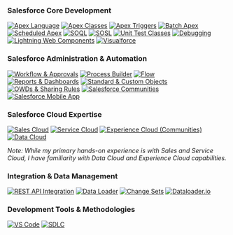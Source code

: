 ### Salesforce Core Development

[![Apex Language](https://img.shields.io/badge/Apex%20Language-0070D2?style=for-the-badge&logo=salesforce&logoColor=white)](https://developer.salesforce.com/docs/atlas.en-us.apexcode.meta/apexcode/apex_dev_guide.htm)
[![Apex Classes](https://img.shields.io/badge/Apex%20Classes-0070D2?style=for-the-badge&logo=salesforce&logoColor=white)](https://developer.salesforce.com/docs/atlas.en-us.apexcode.meta/apexcode/apex_dev_guide_classes.htm)
[![Apex Triggers](https://img.shields.io/badge/Apex%20Triggers-0070D2?style=for-the-badge&logo=salesforce&logoColor=white)](https://developer.salesforce.com/docs/atlas.en-us.apexcode.meta/apexcode/apex_triggers.htm)
[![Batch Apex](https://img.shields.io/badge/Batch%20Apex-0070D2?style=for-the-badge&logo=salesforce&logoColor=white)](https://developer.salesforce.com/docs/atlas.en-us.apexcode.meta/apexcode/apex_batch.htm)
[![Scheduled Apex](https://img.shields.io/badge/Scheduled%20Apex-0070D2?style=for-the-badge&logo=salesforce&logoColor=white)](https://developer.salesforce.com/docs/atlas.en-us.apexcode.meta/apexcode/apex_scheduler.htm)
[![SOQL](https://img.shields.io/badge/SOQL-0070D2?style=for-the-badge&logo=salesforce&logoColor=white)](https://developer.salesforce.com/docs/atlas.en-us.soql_sosl.meta/soql_sosl/sforce_api_calls_soql_sosl.htm)
[![SOSL](https://img.shields.io/badge/SOSL-0070D2?style=for-the-badge&logo=salesforce&logoColor=white)](https://developer.salesforce.com/docs/atlas.en-us.soql_sosl.meta/soql_sosl/sforce_api_calls_soql_sosl.htm)
[![Unit Test Classes](https://img.shields.io/badge/Unit%20Tests-0070D2?style=for-the-badge&logo=salesforce&logoColor=white)](https://developer.salesforce.com/docs/atlas.en-us.apexcode.meta/apexcode/apex_testing.htm)
[![Debugging](https://img.shields.io/badge/Debugging-0070D2?style=for-the-badge&logo=salesforce&logoColor=white)](https://developer.salesforce.com/docs/atlas.en-us.apexcode.meta/apexcode/apex_debugging.htm)
[![Lightning Web Components](https://img.shields.io/badge/LWC-0070D2?style=for-the-badge&logo=salesforce&logoColor=white)](https://developer.salesforce.com/docs/component-library/documentation/lwc)
[![Visualforce](https://img.shields.io/badge/Visualforce-0070D2?style=for-the-badge&logo=salesforce&logoColor=white)](https://developer.salesforce.com/docs/atlas.en-us.pages.meta/pages/pages_dev_guide.htm)

### Salesforce Administration & Automation

[![Workflow & Approvals](https://img.shields.io/badge/Workflow%20%26%20Approvals-2A9D8F?style=for-the-badge&logo=salesforce&logoColor=white)](https://trailhead.salesforce.com/content/learn/modules/workflow_approvals)
[![Process Builder](https://img.shields.io/badge/Process%20Builder-2A9D8F?style=for-the-badge&logo=salesforce&logoColor=white)](https://trailhead.salesforce.com/content/learn/modules/process_automation_basics/process_builder)
[![Flow](https://img.shields.io/badge/Flow-2A9D8F?style=for-the-badge&logo=salesforce&logoColor=white)](https://trailhead.salesforce.com/content/learn/modules/flow_basics)
[![Reports & Dashboards](https://img.shields.io/badge/Reports%20%26%20Dashboards-2A9D8F?style=for-the-badge&logo=salesforce&logoColor=white)](https://trailhead.salesforce.com/content/learn/modules/reports_dashboards)
[![Standard & Custom Objects](https://img.shields.io/badge/Objects-2A9D8F?style=for-the-badge&logo=salesforce&logoColor=white)](https://trailhead.salesforce.com/content/learn/modules/data_modeling)
[![OWDs & Sharing Rules](https://img.shields.io/badge/Security%20Model-2A9D8F?style=for-the-badge&logo=salesforce&logoColor=white)](https://trailhead.salesforce.com/content/learn/modules/data_security)
[![Salesforce Communities](https://img.shields.io/badge/Experience%20Cloud-2A9D8F?style=for-the-badge&logo=salesforce&logoColor=white)](https://trailhead.salesforce.com/content/learn/modules/communities_basics)
[![Salesforce Mobile App](https://img.shields.io/badge/Mobile%20App-2A9D8F?style=for-the-badge&logo=salesforce&logoColor=white)](https://trailhead.salesforce.com/content/learn/modules/salesforce_mobile_app)

### Salesforce Cloud Expertise

[![Sales Cloud](https://img.shields.io/badge/Sales%20Cloud-FF8C00?style=for-the-badge&logo=salesforce&logoColor=white)](https://www.salesforce.com/products/sales-cloud/)
[![Service Cloud](https://img.shields.io/badge/Service%20Cloud-00BFFF?style=for-the-badge&logo=salesforce&logoColor=white)](https://www.salesforce.com/products/service-cloud/)
[![Experience Cloud (Communities)](https://img.shields.io/badge/Experience%20Cloud-6A5ACD?style=for-the-badge&logo=salesforce&logoColor=white)](https://www.salesforce.com/products/experience-cloud/)
[![Data Cloud](https://img.shields.io/badge/Data%20Cloud-00CED1?style=for-the-badge&logo=salesforce&logoColor=white)](https://www.salesforce.com/products/data-cloud/)

*Note: While my primary hands-on experience is with Sales and Service Cloud, I have familiarity with Data Cloud and Experience Cloud capabilities.*

### Integration & Data Management

[![REST API Integration](https://img.shields.io/badge/REST%20API-6C757D?style=for-the-badge&logo=rest&logoColor=white)](https://developer.salesforce.com/docs/atlas.en-us.api_rest.meta/api_rest/sforce_api_rest.htm)
[![Data Loader](https://img.shields.io/badge/Data%20Loader-6C757D?style=for-the-badge&logo=salesforce&logoColor=white)](https://trailhead.salesforce.com/content/learn/modules/data_management/data_loader)
[![Change Sets](https://img.shields.io/badge/Change%20Sets-6C757D?style=for-the-badge&logo=salesforce&logoColor=white)](https://trailhead.salesforce.com/content/learn/modules/change_management/change_sets)
[![Dataloader.io](https://img.shields.io/badge/Dataloader.io-6C757D?style=for-the-badge&logo=salesforce&logoColor=white)](https://dataloader.io/)

### Development Tools & Methodologies

[![VS Code](https://img.shields.io/badge/VS%20Code-007ACC?style=for-the-badge&logo=visual-studio-code&logoColor=white)](https://code.visualstudio.com/)
[![SDLC](https://img.shields.io/badge/SDLC-5B5B5B?style=for-the-badge&logo=git&logoColor=white)](https://en.wikipedia.org/wiki/Systems_development_life_cycle)

